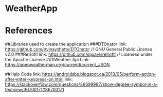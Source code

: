 # WeatherApp
# References
##Libraries used to create the application
###DTOnator
link: https://github.com/nvinayshetty/DTOnator // GNU General Public License v2.0
###Retrofit
link: https://github.com/square/retrofit    // Licensed under the Apache License
###Weather Api
Link: https://openweathermap.org/current#current_JSON   

##Help Code
link: https://androidsbs.blogspot.ca/2013/05/perform-action-after-enter-keypress-on.html
link: https://stackoverflow.com/questions/36699987/show-degree-symbol-in-a-textview/36700171#36700171